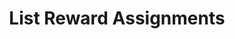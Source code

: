 ---
title: List Reward Assignments
type: endpoint
category: 639ba2628407100061f5faac
slug: list-reward-assignments-1
parentDoc: 639ba2658407100061f5fab6
hidden: false
order: 32
---